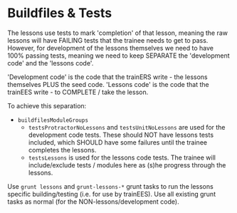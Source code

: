 # Buildfiles & Tests

The lessons use tests to mark 'completion' of that lesson, meaning the raw lessons will have FAILING tests that the trainee needs to get to pass. However, for development of the lessons themselves we need to have 100% passing tests, meaning we need to keep SEPARATE the 'development code' and the 'lessons code'.

'Development code' is the code that the trainERS write - the lessons themselves PLUS the seed code.
'Lessons code' is the code that the trainEES write - to COMPLETE / take the lesson.

To achieve this separation:

- `buildfilesModuleGroups`
	- `testsProtractorNoLessons` and `testsUnitNoLessons` are used for the development code tests. These should NOT have lessons tests included, which SHOULD have some failures until the trainee completes the lessons.
	- `testsLessons` is used for the lessons code tests. The trainee will include/exclude tests / modules here as (s)he progress through the lessons.
	
Use `grunt lessons` and `grunt-lessons-*` grunt tasks to run the lessons specific building/testing (i.e. for use by trainEES). Use all existing grunt tasks as normal (for the NON-lessons/development code).